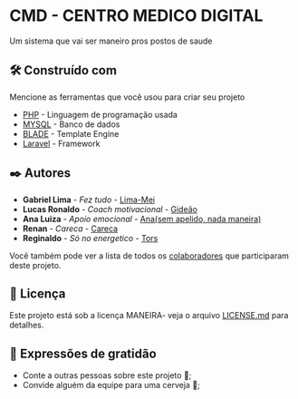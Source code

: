 # CMD - CENTRO MEDICO DIGITAL


Um sistema que vai ser maneiro pros postos de saude 




## 🛠️ Construído com

Mencione as ferramentas que você usou para criar seu projeto

* [PHP](http://www.dropwizard.io/1.0.2/docs/) - Linguagem de programação usada
* [MYSQL](https://maven.apache.org/) - Banco de dados
* [BLADE](https://rometools.github.io/rome/) - Template Engine
* [Laravel](https://rometools.github.io/rome/) - Framework




## ✒️ Autores


* **Gabriel Lima** - *Fez tudo* - [Lima-Mei](https://github.com/gp0987gp)
* **Lucas Ronaldo** - *Coach motivacional* - [Gideão](https://github.com/LucasRonaldo)
* **Ana Luiza** - *Apoio emocional* - [Ana(sem apelido, nada maneira)](https://github.com/Analuuuiza)
* **Renan** - *Careca* - [Careca](https://github.com/renanbno)
* **Reginaldo** - *Só no energetico* - [Tors](https://github.com/Regisjr246)




Você também pode ver a lista de todos os [colaboradores](https://github.com/gp0987gp) que participaram deste projeto.


## 📄 Licença


Este projeto está sob a licença MANEIRA- veja o arquivo [LICENSE.md](https://github.com/usuario/projeto/licenca) para detalhes.



## 🎁 Expressões de gratidão

* Conte a outras pessoas sobre este projeto 📢;
* Convide alguém da equipe para uma cerveja 🍺;



